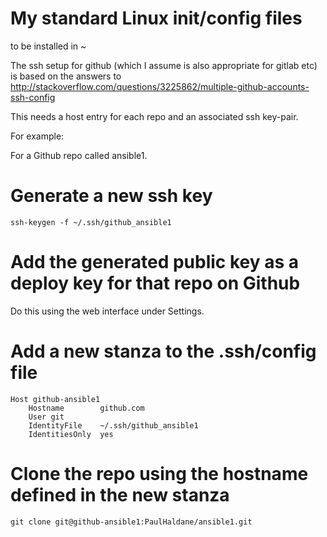 # My standard Linux init/config files

to be installed in ~

The ssh setup for github (which I assume is also appropriate for gitlab etc) is
based on the answers to
http://stackoverflow.com/questions/3225862/multiple-github-accounts-ssh-config

This needs a host entry for each repo and an associated ssh key-pair.

For example:

For a Github repo called ansible1.

# Generate a new ssh key

	ssh-keygen -f ~/.ssh/github_ansible1

# Add the generated public key as a deploy key for that repo on Github

Do this using the web interface under Settings.

# Add a new stanza to the .ssh/config file

	Host github-ansible1
		Hostname        github.com
		User git
		IdentityFile    ~/.ssh/github_ansible1
		IdentitiesOnly	yes

# Clone the repo using the hostname defined in the new stanza

	git clone git@github-ansible1:PaulHaldane/ansible1.git

